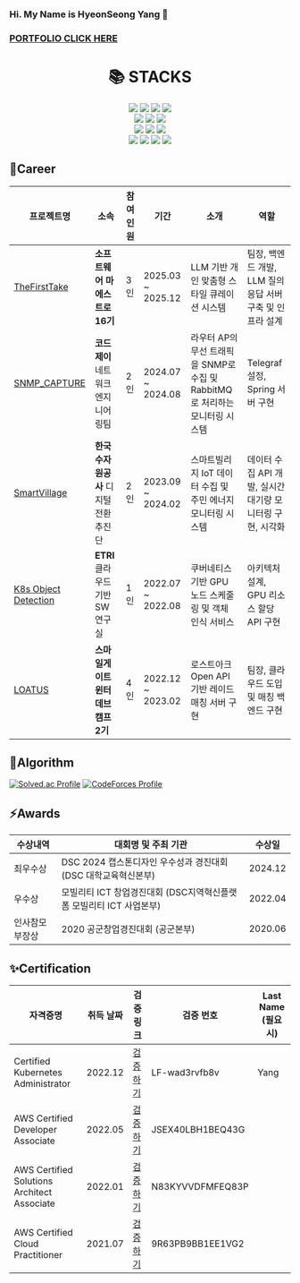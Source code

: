 ### Hi. My Name is HyeonSeong Yang 👋
### [PORTFOLIO CLICK HERE](https://outrageous-nylon-9f3.notion.site/11ed3a1c85928003b586f72d0bdd1278)
<div align=center><h1>📚 STACKS</h1></div>
<div align=center> 
  <img src="https://img.shields.io/badge/amazonaws-232F3E?style=for-the-badge&logo=amazonaws&logoColor=white"> 
  <img src="https://img.shields.io/badge/kubernetes-326CE5?style=for-the-badge&logo=kubernetes&logoColor=white">
  <img src="https://img.shields.io/badge/docker-2496ED?style=for-the-badge&logo=docker&logoColor=white">
  <img src="https://img.shields.io/badge/rabbitmq-FF8C00?style=for-the-badge&logo=rabbitmq&logoColor=white">
  <br>
  <img src="https://img.shields.io/badge/spring-47A248?style=for-the-badge&logo=spring&logoColor=white">
  <img src="https://img.shields.io/badge/springboot-47A248?style=for-the-badge&logo=springboot&logoColor=white">
  <img src="https://img.shields.io/badge/django-092E20?style=for-the-badge&logo=django&logoColor=white">
  <br>
  
  <img src="https://img.shields.io/badge/java-D1180B?style=for-the-badge&logo=java&logoColor=white">
  <img src="https://img.shields.io/badge/python-007396?style=for-the-badge&logo=python&logoColor=white">
  <img src="https://img.shields.io/badge/c++-000000?style=for-the-badge&logo=c++&logoColor=white">
  <br>
  <img src="https://img.shields.io/badge/mysql-007396?style=for-the-badge&logo=mysql&logoColor=white">
  <img src="https://img.shields.io/badge/postgresql-007396?style=for-the-badge&logo=postgresql&logoColor=white">
  <img src="https://img.shields.io/badge/mongodb-47A248?style=for-the-badge&logo=mongodb&logoColor=white">
  <img src="https://img.shields.io/badge/redis-D1180B?style=for-the-badge&logo=redis&logoColor=white">
</div>

## 🌱Career
<!--1. Software Maestro 16th(2025.03 ~ 2025.12) [TheFirstTake](https://github.com/SWMTheFirstTake/TheFirstTake-backend)
2. Intern - ***codejone*** Network Engineering Division(2024.07 ~ 2024.08) [SNMP_CAPTURE](https://github.com/hyeonseong0917/SNMP_CAPTURE)
3. Intern - ***K-water*** Digital Transformation Division (2023.09 ~ 2024. 02) [SmartVillage](https://github.com/hyeonseong0917/smartVillage)
4. Research Intern - ***ETRI*** Cloud-Based SW Research Lab (2022.07 ~ 2022.08) [K8s Object Detection](https://github.com/hyeonseong0917/ETRI_K8S_Resnet_Object_Detection_microservice)
5. ***Smilegate*** Winter Dev Camp (2022.12 ~ 2023.2) [LOATUS](https://github.com/sgdevcamp2022/lotus) -->


| 프로젝트명             | 소속                        | 참여 인원 | 기간                        | 소개                                                                 | 역할                                      |
|------------------------|----------------------------------|-----------|-----------------------------|----------------------------------------------------------------------|-------------------------------------------|
| [TheFirstTake](https://github.com/SWMTheFirstTake/TheFirstTake-backend)           | **소프트웨어 마에스트로 16기**           | 3인        | 2025.03 ~ 2025.12           | LLM 기반 개인 맞춤형 스타일 큐레이션 시스템| 팀장, 백엔드 개발, LLM 질의응답 서버 구축 및 인프라 설계     |
| [SNMP_CAPTURE](https://github.com/hyeonseong0917/SNMP_CAPTURE)           | **코드제이** 네트워크 엔지니어링팀      | 2인        | 2024.07 ~ 2024.08           | 라우터 AP의 무선 트래픽을 SNMP로 수집 및 RabbitMQ로 처리하는 모니터링 시스템            | Telegraf 설정, Spring 서버 구현            |
| [SmartVillage](https://github.com/hyeonseong0917/smartVillage)          | **한국수자원공사** 디지털전환추진단            | 2인        | 2023.09 ~ 2024.02           | 스마트빌리지 IoT 데이터 수집 및 주민 에너지 모니터링 시스템| 데이터 수집 API 개발, 실시간 대기량 모니터링 구현, 시각화       |
| [K8s Object Detection](https://github.com/hyeonseong0917/ETRI_K8S_Resnet_Object_Detection_microservice)   | **ETRI** 클라우드기반SW연구실        | 1인        | 2022.07 ~ 2022.08           | 쿠버네티스 기반 GPU 노드 스케줄링 및 객체 인식 서비스          | 아키텍처 설계, GPU 리소스 할당 API 구현         |
| [LOATUS](https://github.com/sgdevcamp2022/lotus)                | **스마일게이트 윈터데브캠프 2기**       | 4인        | 2022.12 ~ 2023.02           | 로스트아크 Open API 기반 레이드 매칭 서버 구현                        | 팀장, 클라우드 도입 및 매칭 백엔드 구현         |




## 🌱Algorithm
[![Solved.ac Profile](http://mazassumnida.wtf/api/v2/generate_badge?boj=dreamsweet)](https://solved.ac/dreamsweet/)
[![CodeForces Profile](https://cf.leed.at?id=R_siyomin)](https://codeforces.com/profile/R_siyomin)

## ⚡Awards
<!-- 1. 최우수상/DSC 2024 캡스톤디자인 우수성과 경진대회(DSC 대학교육혁신본부)
2. 인사참모부장상/2020 공군창업경진대회(2020.06 공군본부)
3. 우수상/모빌리티 ICT 창업경진대회(2022.04 DSC지역혁신플랫폼 모빌리티 ICT 사업본부) -->

| 수상내역            | 대회명 및 주최 기관                                      | 수상일           |
|---------------------|---------------------------------------------------------|------------------|
| 최우수상            | DSC 2024 캡스톤디자인 우수성과 경진대회 (DSC 대학교육혁신본부) | 2024.12 |
| 우수상              | 모빌리티 ICT 창업경진대회 (DSC지역혁신플랫폼 모빌리티 ICT 사업본부) | 2022.04          |
| 인사참모부장상       | 2020 공군창업경진대회 (공군본부)                   | 2020.06          |




## ✨Certification
<!-- 1. Certified Kubernetes Administrator
- Validate at: https://training.linuxfoundation.org/certification/verify/
- Validation Number: LF-wad3rvfb8v
- Last Name: Yang
2. AWS Certified Cloud Practitioner
- Validate at: https://aws.amazon.com/verification
- Validation Number: 9R63PB9BB1EE1VG2
3. AWS Certified Solutions Architect Associate
- Validate at: https://aws.amazon.com/verification
- Validation Number: N83KYVVDFMFEQ83P
4. AWS Certified Developer Associate
- Validate at: https://aws.amazon.com/verification
- Validation Number: JSEX40LBH1BEQ43G -->

| 자격증명                                | 취득 날짜  | 검증 링크                                                      | 검증 번호              | Last Name (필요시) |
|---------------------------------------|------------|--------------------------------------------------------------|------------------------|---------------|
| Certified Kubernetes Administrator    | 2022.12    | [검증하기](https://training.linuxfoundation.org/certification/verify/) | LF-wad3rvfb8v          | Yang          |
| AWS Certified Developer Associate     | 2022.05    | [검증하기](https://aws.amazon.com/verification)               | JSEX40LBH1BEQ43G       |               |
| AWS Certified Solutions Architect Associate | 2022.01    | [검증하기](https://aws.amazon.com/verification)               | N83KYVVDFMFEQ83P       |               |
| AWS Certified Cloud Practitioner      | 2021.07    | [검증하기](https://aws.amazon.com/verification)               | 9R63PB9BB1EE1VG2       |               |


<!-- ## 🔭 Experience -->
<br></br>
<!--
**hyeonseong0917/hyeonseong0917** is a ✨ _special_ ✨ repository because its `README.md` (this file) appears on your GitHub profile.

Here are some ideas to get you started:

- 🔭 I’m currently working on ...
- 🌱 I’m currently learning ...
- 👯 I’m looking to collaborate on ...
- 🤔 I’m looking for help with ...
- 💬 Ask me about ...
- 📫 How to reach me: ...
- 😄 Pronouns: ...
- ⚡ Fun fact: ...
-->
